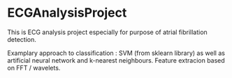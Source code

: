 # ECGAnalysisProject

This is ECG analysis project especially for purpose of atrial fibrillation detection.

Examplary approach to classification : SVM (from sklearn library) as well as artificial neural network and k-nearest neighbours.
Feature extracion based on FFT / wavelets.
